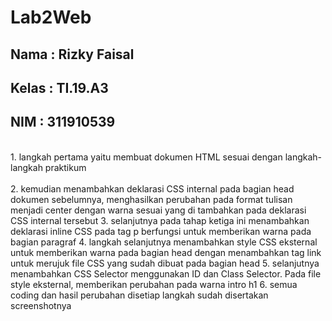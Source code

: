 # Lab2Web
<h2>Nama  : Rizky Faisal</h2>
<h2>Kelas : TI.19.A3</h2>
<h2>NIM   : 311910539</h2>

<p>
<br>1. langkah pertama yaitu membuat dokumen HTML sesuai dengan langkah-langkah praktikum</br>
<br>2. kemudian menambahkan deklarasi CSS internal pada bagian head dokumen sebelumnya, menghasilkan perubahan pada format tulisan menjadi center dengan warna sesuai yang di tambahkan pada deklarasi CSS internal tersebut<?br>
3. selanjutnya pada tahap ketiga ini menambahkan deklarasi inline CSS pada tag p berfungsi untuk memberikan warna pada bagian paragraf
4. langkah selanjutnya menambahkan style CSS eksternal untuk memberikan warna pada bagian head dengan menambahkan tag link untuk merujuk file CSS yang sudah dibuat pada bagian head
5. selanjutnya menambahkan CSS Selector menggunakan ID dan Class Selector. Pada file style eksternal, memberikan perubahan pada warna intro h1
6. semua coding dan hasil perubahan disetiap langkah sudah disertakan screenshotnya
</p>
